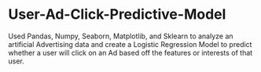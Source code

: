 # User-Ad-Click-Predictive-Model
Used Pandas, Numpy, Seaborn, Matplotlib, and Sklearn to analyze an artificial Advertising data and create a Logistic Regression Model to predict whether a user will click on an Ad based off the features or interests of that user.
